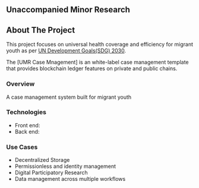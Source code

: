 ## Unaccompanied Minor Research

<!--
🙋‍♀️ A short introduction - what is your organization all about?
🌈 Contribution guidelines - how can the community get involved?
👩‍💻 Useful resources - where can the community find your docs? Is there anything else the community should know?
🍿 Fun facts - what does your team eat for breakfast?
🧙 Remember, you can do mighty things with the power of [Markdown](https://docs.github.com/github/writing-on-github/getting-started-with-writing-and-formatting-on-github/basic-writing-and-formatting-syntax)
-->

<!-- ABOUT THE PROJECT -->
## About The Project

This project focuses on universal health coverage and efficiency for migrant youth as per [UN Development Goals(SDG) 2030](https://sdgs.un.org/goals). 

The [UMR Case Mnagement] is an white-label case management template that provides blockchain ledger features on private and public chains.

<!-- OVERVIEW -->
### Overview

A case management system built for migrant youth


<!-- TECHNOLOGIES -->
### Technologies

- Front end: 
- Back end: 


<!-- USE CASES -->
### Use Cases

- Decentralized Storage 
- Permissionless and identity management 
- Digital Participatory Research 
- Data management across multiple workflows 
